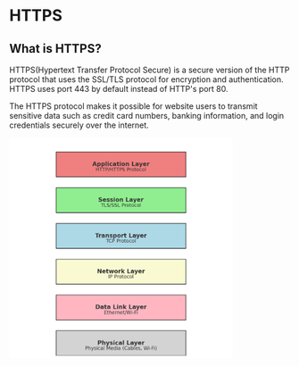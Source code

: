 # HTTPS
## What is HTTPS?
HTTPS(Hypertext Transfer Protocol Secure) is a secure version of the HTTP protocol that uses the SSL/TLS protocol for encryption and authentication. HTTPS uses port 443 by default instead of HTTP's port 80.  

The HTTPS protocol makes it possible for website users to transmit sensitive data such as credit card numbers, banking information, and login credentials securely over the internet.

<img src="img/Https Layer.png" alt="Https Layer" width="400">
